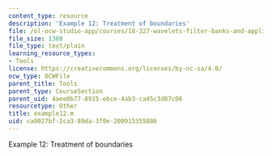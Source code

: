 ```yaml
---
content_type: resource
description: 'Example 12: Treatment of boundaries'
file: /ol-ocw-studio-app/courses/18-327-wavelets-filter-banks-and-applications-spring-2003/ca0027bf2ca389da3f0e200915355886_example12.m
file_size: 1308
file_type: text/plain
learning_resource_types:
- Tools
license: https://creativecommons.org/licenses/by-nc-sa/4.0/
ocw_type: OCWFile
parent_title: Tools
parent_type: CourseSection
parent_uid: 4aee0b77-8915-ebce-4ab3-ca45c3d87c06
resourcetype: Other
title: example12.m
uid: ca0027bf-2ca3-89da-3f0e-200915355886
---
```

Example 12: Treatment of boundaries